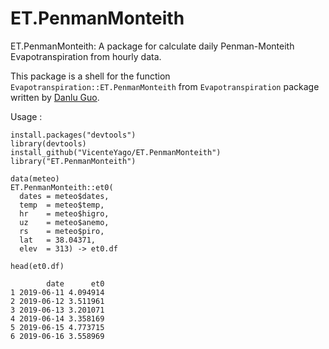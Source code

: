 # ET.PenmanMonteith


ET.PenmanMonteith: A package for calculate daily Penman-Monteith Evapotranspiration from hourly data.

This package is a shell for the function `Evapotranspiration::ET.PenmanMonteith` from `Evapotranspiration` package written by [Danlu Guo](https://cran.r-project.org/web/packages/Evapotranspiration/index.html).

Usage : 

```{r}
install.packages("devtools")
library(devtools)
install_github("VicenteYago/ET.PenmanMonteith")
library("ET.PenmanMonteith")

data(meteo)
ET.PenmanMonteith::et0(
  dates = meteo$dates,
  temp  = meteo$temp,
  hr    = meteo$higro,
  uz    = meteo$anemo,
  rs    = meteo$piro,
  lat   = 38.04371,
  elev  = 313) -> et0.df
  
head(et0.df)
```

```{r}
        date      et0
1 2019-06-11 4.094914
2 2019-06-12 3.511961
3 2019-06-13 3.201071
4 2019-06-14 3.358169
5 2019-06-15 4.773715
6 2019-06-16 3.558969
```
